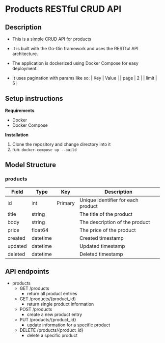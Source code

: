 # Products RESTful CRUD API

## Description
- This is a simple CRUD API for products

- It is built with the Go-Gin framework and uses the RESTful API architecture.

- The application is dockerized using Docker Compose for easy deployment.

- It uses pagination with params like so:
| Key   | Value |
| page  |  2    |
| limit |  5    |

## Setup instructions
**Requirements**
- Docker
- Docker Compose

**Installation**
1. Clone the repository and change directory into it
2. run: ```docker-compose up --build```

## Model Structure

### products
| Field       | Type         | Key     | Description |
|-------------|--------------|---------|-------------|
| id          | int          | Primary | Unique identifier for each product     |
| title       | string       |         | The title of the product               |
| body        | string       |         | The description of the product         |
| price       | float64      |         | The price of the product               |
| created     | datetime     |         | Created timestamp                      |
| updated     | datetime     |         | Updated timestamp                      |
| deleted     | datetime     |         | Deleted timestamp                      |

## API endpoints
- products
  - GET /products
    - return all product entries
  - GET /products/{product_id}
    - return single product information
  - POST /products
    - create a new product entry
  - PUT /products/{product_id}
    - update information for a specific product
  - DELETE /products/{product_id}
    - delete a specific product
